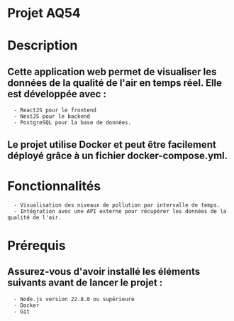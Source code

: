 # Projet AQ54


# Description
   ## Cette application web permet de visualiser les données de la qualité de l'air en temps réel. Elle est développée avec :
      - ReactJS pour le frontend 
      - NestJS pour le backend
      - PostgreSQL pour la base de données.

   ## Le projet utilise Docker et peut être facilement déployé grâce à un fichier docker-compose.yml.

# Fonctionnalités
      - Visualisation des niveaux de pollution par intervalle de temps.
      - Intégration avec une API externe pour récupérer les données de la qualité de l'air.

# Prérequis
   ## Assurez-vous d'avoir installé les éléments suivants avant de lancer le projet :
      - Node.js version 22.8.0 ou supérieure
      - Docker
      - Git
